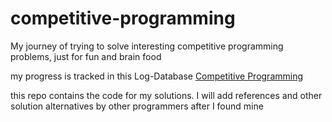 # competitive-programming
My journey of trying to solve interesting competitive programming problems, just for fun and brain food

my progress is tracked in this Log-Database [Competitive Programming](https://forero-data.notion.site/Competitive-programming-2843cdefab124beebc5c471c64ccc27c?pvs=4)

this repo contains the code for my solutions. I will add references and other solution alternatives by other programmers after I found mine
